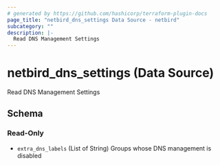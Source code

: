```yaml
---
# generated by https://github.com/hashicorp/terraform-plugin-docs
page_title: "netbird_dns_settings Data Source - netbird"
subcategory: ""
description: |-
  Read DNS Management Settings
---
```


# netbird_dns_settings (Data Source)

Read DNS Management Settings



<!-- schema generated by tfplugindocs -->
## Schema

### Read-Only

- `extra_dns_labels` (List of String) Groups whose DNS management is disabled
